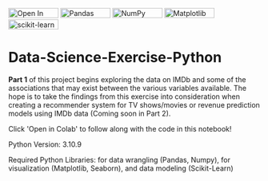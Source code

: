 <a href="https://colab.research.google.com/drive/1_6HecpiJpMa_Ahs4nnMA_U4LWWyIqREg?usp=sharing"><img src="https://colab.research.google.com/assets/colab-badge.svg" alt="Open In Colab" width="100" height="20"></a>
<img src="https://img.shields.io/badge/pandas-%23150458.svg?style=for-the-badge&logo=pandas&logoColor=white" alt="Pandas" width="100" height="20">
<img src="https://img.shields.io/badge/numpy-%23013243.svg?style=for-the-badge&logo=numpy&logoColor=white" alt="NumPy" width="100" height="20">
<img src="https://img.shields.io/badge/Matplotlib-%23ffffff.svg?style=for-the-badge&logo=Matplotlib&logoColor=black" alt="Matplotlib" width="100" height="20">
<img src="https://img.shields.io/badge/scikit--learn-%23F7931E.svg?style=for-the-badge&logo=scikit-learn&logoColor=white" alt="scikit-learn" width="100" height="20">


# Data-Science-Exercise-Python
__Part 1__ of this project begins exploring the data on IMDb and some of the associations that may exist between the various variables available. The hope is to take the findings from this exercise into consideration when creating a recommender system for TV shows/movies or revenue prediction models using IMDb data (Coming soon in Part 2).

Click 'Open in Colab' to follow along with the code in this notebook!

Python Version: 3.10.9

Required Python Libraries: for data wrangling (Pandas, Numpy), for visualization (Matplotlib, Seaborn), and data modeling (Scikit-Learn)  



